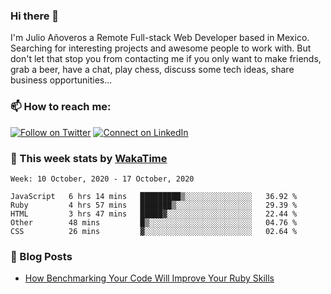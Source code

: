 ### Hi there 👋

I'm Julio Añoveros a Remote Full-stack Web Developer based in Mexico. Searching for interesting projects and awesome people to work with. But don't let that stop you from contacting me if you only want to make friends, grab a beer, have a chat, play chess, discuss some tech ideas, share business opportunities... 

### :mailbox: How to reach me:

[![Follow on Twitter](https://img.shields.io/badge/--twitter?label=Twitter&logo=Twitter&style=social)](https://twitter.com/AnoverosJulio) [![Connect on LinkedIn](https://img.shields.io/badge/--linkedin?label=LinkedIn&logo=LinkedIn&style=social)](https://www.linkedin.com/in/jubaan)

### :construction_worker: This week stats by [WakaTime]('https://wakatime.com')
<!--START_SECTION:waka-->
```text
Week: 10 October, 2020 - 17 October, 2020

JavaScript   6 hrs 14 mins   █████████▒░░░░░░░░░░░░░░░   36.92 % 
Ruby         4 hrs 57 mins   ███████▒░░░░░░░░░░░░░░░░░   29.39 % 
HTML         3 hrs 47 mins   █████▓░░░░░░░░░░░░░░░░░░░   22.44 % 
Other        48 mins         █▒░░░░░░░░░░░░░░░░░░░░░░░   04.76 % 
CSS          26 mins         ▓░░░░░░░░░░░░░░░░░░░░░░░░   02.64 % 
```
<!--END_SECTION:waka-->

### :newspaper: Blog Posts
<!-- BLOG-POST-LIST:START -->
- [How Benchmarking Your Code Will Improve Your Ruby Skills](https://dev.to/jubaan/how-benchmarking-your-code-will-improve-your-ruby-skills-2m83)
<!-- BLOG-POST-LIST:END -->


